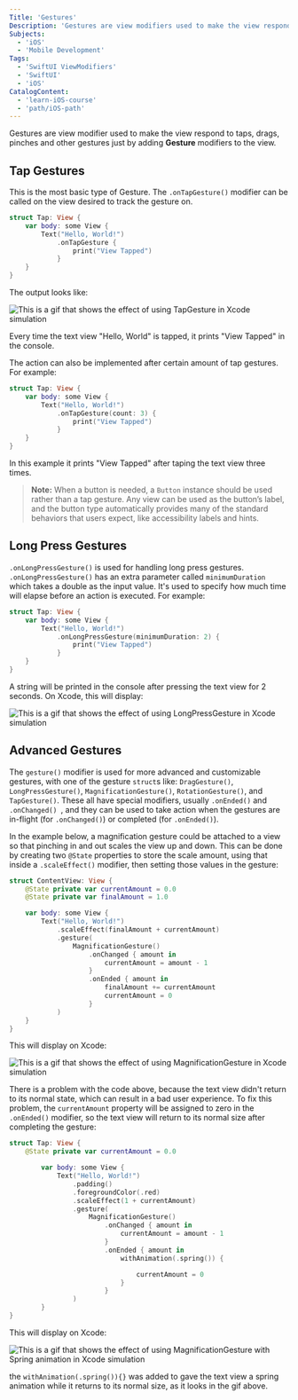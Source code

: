 ```yaml
---
Title: 'Gestures' 
Description: 'Gestures are view modifiers used to make the view respond to taps, clicks, and swipes to fine-grained gestures.' 
Subjects: 
  - 'iOS'
  - 'Mobile Development'
Tags:
  - 'SwiftUI ViewModifiers'
  - 'SwiftUI'
  - 'iOS'
CatalogContent: 
  - 'learn-iOS-course'
  - 'path/iOS-path'
---
```


Gestures are view modifier used to make the view respond to taps, drags, pinches and other gestures just by adding **Gesture** modifiers to the view.

## Tap Gestures

This is the most basic type of Gesture. The `.onTapGesture()` modifier can be called on the view desired to track the gesture on.

```Swift
struct Tap: View {
    var body: some View {
        Text("Hello, World!")
            .onTapGesture {
                print("View Tapped") 
            }
    }
}
```

The output looks like:

![This is a gif that shows the effect of using TapGesture in Xcode simulation](https://raw.githubusercontent.com/Codecademy/docs/main/media/swiftui-tapgesture-example.gif)

Every time the text view "Hello, World" is tapped, it prints "View Tapped" in the console.

The action can also be implemented after certain amount of tap gestures. For example:

```Swift
struct Tap: View {
    var body: some View {
        Text("Hello, World!")
            .onTapGesture(count: 3) {
                print("View Tapped") 
            }
    }
}
```
In this example it prints "View Tapped" after taping the text view three times.

> **Note:** When a button is needed, a `Button` instance should be used rather than a tap gesture. Any view can be used as the button’s label, and the button type automatically provides many of the standard behaviors that users expect, like accessibility labels and hints.

## Long Press Gestures

`.onLongPressGesture()` is used for handling long press gestures. `.onLongPressGesture()` has an extra parameter called `minimumDuration` which takes a double as the input value. It's used to specify how much time will elapse before an action is executed. For example:

```Swift
struct Tap: View {
    var body: some View {
        Text("Hello, World!")
            .onLongPressGesture(minimumDuration: 2) {
                print("View Tapped")
            }
    }
}
```
A string will be printed in the console after pressing the text view for 2 seconds. On Xcode, this will display:

![This is a gif that shows the effect of using LongPressGesture in Xcode simulation](https://raw.githubusercontent.com/Codecademy/docs/main/media/swiftui-longgesture-example.gif)

## Advanced Gestures

The `gesture()` modifier is used for more advanced and customizable gestures, with one of the gesture `struct`s like: `DragGesture()`, `LongPressGesture()`, `MagnificationGesture()`, `RotationGesture()`, and `TapGesture()`. These all have special modifiers, usually `.onEnded()` and `.onChanged() `, and they can be used to take action when the gestures are in-flight (for `.onChanged()`) or completed (for `.onEnded()`).

In the example below, a magnification gesture could be attached to a view so that pinching in and out scales the view up and down. This can be done by creating two `@State` properties to store the scale amount, using that inside a `.scaleEffect()` modifier, then setting those values in the gesture:


```Swift
struct ContentView: View {
    @State private var currentAmount = 0.0
    @State private var finalAmount = 1.0

    var body: some View {
        Text("Hello, World!")
            .scaleEffect(finalAmount + currentAmount)
            .gesture(
                MagnificationGesture()
                    .onChanged { amount in
                        currentAmount = amount - 1
                    }
                    .onEnded { amount in
                        finalAmount += currentAmount 
                        currentAmount = 0
                    }
            )
    }
}
```

This will display on Xcode:

![This is a gif that shows the effect of using MagnificationGesture in Xcode simulation](https://raw.githubusercontent.com/Codecademy/docs/main/media/swiftui-magnificationgesture-example.gif)

There is a problem with the code above, because the text view didn't return to its normal state, which can result in a bad user experience. To fix this problem, the `currentAmount` property will be assigned to zero in the `.onEnded()` modifier, so the text view will return to its normal size after completing the gesture: 


```Swift
struct Tap: View {
    @State private var currentAmount = 0.0

        var body: some View {
            Text("Hello, World!")
                .padding()
                .foregroundColor(.red)
                .scaleEffect(1 + currentAmount)
                .gesture(
                    MagnificationGesture()
                        .onChanged { amount in
                            currentAmount = amount - 1
                        }
                        .onEnded { amount in
                            withAnimation(.spring()) {

                                currentAmount = 0
                            }
                        }
                )
        }
}
```

This will display on Xcode:

![This is a gif that shows the effect of using MagnificationGesture with Spring animation in Xcode simulation](https://raw.githubusercontent.com/Codecademy/docs/main/media/swiftui-magnficationgesture-example-with-animation.gif)

the `withAnimation(.spring()){}` was added to gave the text view a spring animation while it returns to its normal size, as it looks in the gif above.
